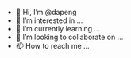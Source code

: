 - 👋 Hi, I’m @dapeng
- 👀 I’m interested in ...
- 🌱 I’m currently learning ...
- 💞️ I’m looking to collaborate on ...
- 📫 How to reach me ...

<!---
dapeng/dapeng is a ✨ special ✨ repository because its `README.md` (this file) appears on your GitHub profile.
You can click the Preview link to take a look at your changes.
--->
